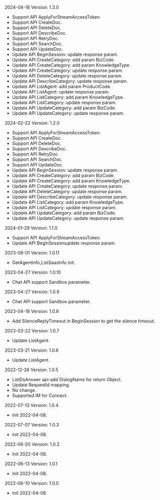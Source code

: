 2024-04-16 Version: 1.3.0
- Support API ApplyForStreamAccessToken.
- Support API CreateDoc.
- Support API DeleteDoc.
- Support API DescribeDoc.
- Support API RetryDoc.
- Support API SearchDoc.
- Support API UpdateDoc.
- Update API BeginSession: update response param.
- Update API CreateCategory: add param BizCode.
- Update API CreateCategory: add param KnowledgeType.
- Update API CreateCategory: update response param.
- Update API DeleteCategory: update response param.
- Update API DescribeCategory: update response param.
- Update API ListAgent: add param ProductCode.
- Update API ListAgent: update response param.
- Update API ListCategory: add param KnowledgeType.
- Update API ListCategory: update response param.
- Update API UpdateCategory: add param BizCode.
- Update API UpdateCategory: update response param.


2024-02-22 Version: 1.2.0
- Support API ApplyForStreamAccessToken.
- Support API CreateDoc.
- Support API DeleteDoc.
- Support API DescribeDoc.
- Support API RetryDoc.
- Support API SearchDoc.
- Support API UpdateDoc.
- Update API BeginSession: update response param.
- Update API CreateCategory: add param BizCode.
- Update API CreateCategory: add param KnowledgeType.
- Update API CreateCategory: update response param.
- Update API DeleteCategory: update response param.
- Update API DescribeCategory: update response param.
- Update API ListCategory: add param KnowledgeType.
- Update API ListCategory: update response param.
- Update API UpdateCategory: add param BizCode.
- Update API UpdateCategory: update response param.


2024-01-29 Version: 1.1.0
- Support API ApplyForStreamAccessToken.
- Update API BeginSessionupdate response param.


2023-08-01 Version: 1.0.11
- GetAgentInfo,ListSaasInfo init.

2023-04-27 Version: 1.0.10
- Chat API support Sandbox parameter.

2023-04-27 Version: 1.0.9
- Chat API support Sandbox parameter.

2023-04-18 Version: 1.0.8
- Add SilenceReplyTimeout in BeginSession to get the silence timeout.

2023-03-22 Version: 1.0.7
- Update ListAgent.

2023-03-21 Version: 1.0.6
- Update ListAgent.

2022-12-26 Version: 1.0.5
- ListDsAnswer api-add DialogName for return Object.
- Update RequestId mapping.
- No change.
- Supported IM for Connect.

2022-07-13 Version: 1.0.4
- Init 2022-04-08.

2022-07-07 Version: 1.0.3
- Init 2022-04-08.

2022-06-20 Version: 1.0.2
- Init 2022-04-08.

2022-06-13 Version: 1.0.1
- Init 2022-04-08.

2022-06-10 Version: 1.0.0
- Init 2022-04-08.

